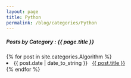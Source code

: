 ```yaml
---
layout: page
title: Python
permalink: /blog/categories/Python
---
```

 
<h5> Posts by Category : {{ page.title }} </h5>

<div class="card">
{% for post in site.categories.Algorithm %}
 <li class="category-posts"><span>{{ post.date | date_to_string }}</span> &nbsp; <a href="{{ post.url }}">{{ post.title }}</a></li>
{% endfor %}
</div>